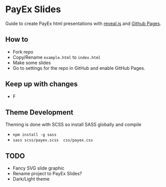 # PayEx Slides
Guide to create PayEx html presentations with [reveal.js](https://github.com/hakimel/reveal.js) and [Github Pages](https://pages.github.com/).

## How to
-  Fork repo
-  Copy/Rename `example.html` to `index.html`
-  Make some slides
-  Go to settings for the repo in GitHub and enable GitHub Pages.

## Keep up with changes
- F

## Theme Development
Theming is done with SCSS so install SASS globally and compile
- `npm install -g sass`
- `sass scss/payex.scss  css/payex.css`

## TODO
- Fancy SVG slide graphic
- Rename project to PayEx Slides?
- Dark/Light theme
  